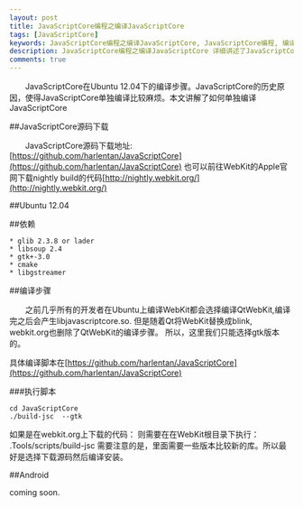 ```yaml
---
layout: post
title: JavaScriptCore编程之编译JavaScriptCore
tags: [JavaScriptCore]
keywords: JavaScriptCore编程之编译JavaScriptCore, JavaScriptCore编程, 编译JavaScriptCore, Ubuntu 编译JavaScriptCore
description: JavaScriptCore编程之编译JavaScriptCore 详细讲述了JavaScriptCore在Ubuntu下编译步骤
comments: true
---
```

&emsp;&emsp;JavaScriptCore在Ubuntu 12.04下的编译步骤。JavaScriptCore的历史原因，使得JavaScriptCore单独编译比较麻烦。本文讲解了如何单独编译JavaScriptCore

<!--more-->

##JavaScriptCore源码下载

&emsp;&emsp;JavaScriptCore源码下载地址:   
[https://github.com/harlentan/JavaScriptCore](https://github.com/harlentan/JavaScriptCore)
也可以前往WebKit的Apple官网下载nightly build的代码[http://nightly.webkit.org/](http://nightly.webkit.org/) 

##Ubuntu 12.04

##依赖

    * glib 2.3.8 or lader
    * libsoup 2.4
    * gtk+-3.0
    * cmake
    * libgstreamer

##编译步骤

&emsp;&emsp;之前几乎所有的开发者在Ubuntu上编译WebKit都会选择编译QtWebKit,编译完之后会产生libjavascriptcore.so. 但是随着Qt将WebKit替换成blink, webkit.org也删除了QtWebKit的编译步骤。
所以，这里我们只能选择gtk版本的。

具体编译脚本在[https://github.com/harlentan/JavaScriptCore](https://github.com/harlentan/JavaScriptCore)

###执行脚本

    cd JavaScriptCore
    ./build-jsc  --gtk

如果是在webkit.org上下载的代码：
则需要在在WebKit根目录下执行：
    .Tools/scripts/build-jsc
需要注意的是，里面需要一些版本比较新的库。所以最好是选择下载源码然后编译安装。

##Android

coming soon.